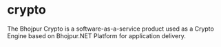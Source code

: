 # crypto
The Bhojpur Crypto is a software-as-a-service product used as a Crypto Engine based on Bhojpur.NET Platform for application delivery.
